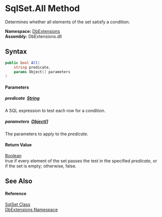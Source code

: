 SqlSet.All Method
=================
Determines whether all elements of the set satisfy a condition.
  
**Namespace:** [DbExtensions][1]  
**Assembly:** DbExtensions.dll

Syntax
------

```csharp
public bool All(
	string predicate,
	params Object[] parameters
)
```

#### Parameters

##### *predicate*  [String][2]
A SQL expression to test each row for a condition.

##### *parameters*  [Object][3][]
The parameters to apply to the *predicate*.

#### Return Value
[Boolean][4]  
true if every element of the set passes the test in the specified *predicate*, or if the set is empty; otherwise, false.

See Also
--------

#### Reference
[SqlSet Class][5]  
[DbExtensions Namespace][1]  

[1]: ../README.md
[2]: https://learn.microsoft.com/dotnet/api/system.string
[3]: https://learn.microsoft.com/dotnet/api/system.object
[4]: https://learn.microsoft.com/dotnet/api/system.boolean
[5]: README.md